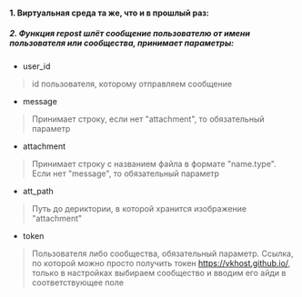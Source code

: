 #### 1. Виртуальная среда та же, что и в прошлый раз:


##### 2. Функция repost шлёт сообщение пользователю от имени пользователя или сообщества, принимает параметры:
- user_id
> id пользователя, которому отправляем сообщение
- message
> Принимает строку, если нет "attachment", то обязательный параметр
- attachment
> Принимает строку с названием файла в формате "name.type". Если нет "message", то обязательный параметр
- att_path
> Путь до дериктории, в которой хранится изображение "attachment"
- token
> Пользователя либо сообщества, обязательный параметр.
> Ссылка, по которой можно просто получить токен https://vkhost.github.io/, только в настройках выбираем сообщество и вводим его айди в соответствующее поле
